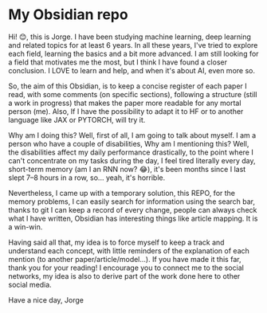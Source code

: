 # My Obsidian repo


Hi! 😊, this is Jorge. I have been studying machine learning, deep learning and related topics for at least 6 years. In all these years, I've tried to explore each field, learning the basics and a bit more advanced. I am still looking for a field that motivates me the most, but I think I have found a closer conclusion. I LOVE to learn and help, and when it's about AI, even more so.

So, the aim of this Obsidian, is to keep a concise register of each paper I read, with some comments (on specific sections), following a structure (still a work in progress) that makes the paper more readable for any mortal person (me). Also, If I have the possibility to adapt it to HF or to another language like JAX or PYTORCH, will try it.

Why am I doing this? Well, first of all, I am going to talk about myself. I am a person who have a couple of disabilities, Why am I mentioning this? Well, the disabilities affect my daily performance drastically, to the point where I can't concentrate on my tasks during the day, I feel tired literally every day, short-term memory (am I an RNN now?  😂), it's been months since I last slept 7–8 hours in a row, so... yeah, it's horrible.

Nevertheless, I came up with a temporary solution, this REPO, for the memory problems, I can easily search for information using the search bar, thanks to git I can keep a record of every change, people can always check what I have written, Obsidian has interesting things like article mapping. It is a win-win. 

Having said all that, my idea is to force myself to keep a track and understand each concept, with little reminders of the explanation of each mention (to another paper/article/model...). If you have made it this far, thank you for your reading! I encourage you to connect me to the social networks, my idea is also to derive part of the work done here to other social media.

Have a nice day,
Jorge

